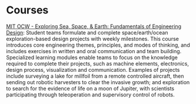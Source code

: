 # Courses

[MIT OCW - Exploring Sea, Space, & Earth: Fundamentals of Engineering Design](https://ocw.mit.edu/courses/mechanical-engineering/2-00aj-exploring-sea-space-earth-fundamentals-of-engineering-design-spring-2009/): Student teams formulate and complete space/earth/ocean exploration-based design projects with weekly milestones. This course introduces core engineering themes, principles, and modes of thinking, and includes exercises in written and oral communication and team building. Specialized learning modules enable teams to focus on the knowledge required to complete their projects, such as machine elements, electronics, design process, visualization and communication. Examples of projects include surveying a lake for millfoil from a remote controlled aircraft, then sending out robotic harvesters to clear the invasive growth; and exploration to search for the evidence of life on a moon of Jupiter, with scientists participating through teleoperation and supervisory control of robots.
